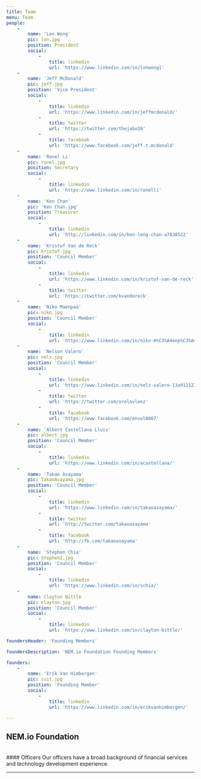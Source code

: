 ```yaml
---
title: Team
menu: Team
people:
    -
        name: 'Lon Wong'
        pic: lon.jpg
        position: President
        social:
            -
                title: linkedin
                url: 'https://www.linkedin.com/in/lonwong1'
    -
        name: 'Jeff McDonald'
        pic: jeff.jpg
        position: 'Vice President'
        social:
            -
                title: linkedin
                url: 'https://www.linkedin.com/in/jeffmcdonald/'
            -
                title: twitter
                url: 'https://twitter.com/thejabo38'
            -
                title: facebook
                url: 'https://www.facebook.com/jeff.t.mcdonald'
    -
        name: 'Ronel Li'
        pic: ronel.jpg
        position: Secretary
        social:
            -
                title: linkedin
                url: 'https://www.linkedin.com/in/ronelli'
    -
        name: 'Ken Chan'
        pic: 'Ken Chan.jpg'
        position: Treasurer
        social:
            -
                title: linkedin
                url: 'http://linkedin.com/in/ken-leng-chan-a7838522'
    -
        name: 'Kristof Van de Reck'
        pic: kristof.jpg
        position: 'Council Member'
        social:
            -
                title: linkedin
                url: 'https://www.linkedin.com/in/kristof-van-de-reck'
            -
                title: twitter
                url: 'https://twitter.com/kvandereck'
    -
        name: 'Niko Maenpaa'
        pic: niko.jpg
        position: 'Council Member'
        social:
            -
                title: linkedin
                url: 'https://www.linkedin.com/in/niko-m%C3%A4enp%C3%A4%C3%A4-287289110/'
    -
        name: 'Nelson Valero'
        pic: nelz.jpg
        position: 'Council Member'
        social:
            -
                title: linkedin
                url: 'https://www.linkedin.com/in/nelz-valero-13a912123/'
            -
                title: twitter
                url: 'https://twitter.com/orelavlenz'
            -
                title: facebook
                url: 'https://www.facebook.com/envol0007'
    -
        name: 'Albert Castellana Lluis'
        pic: albert.jpg
        position: 'Council Member'
        social:
            -
                title: linkedin
                url: 'https://www.linkedin.com/in/acastellana/'
    -
        name: 'Takao Asayama'
        pic: TakaoAsayama.jpg
        position: 'Council Member'
        social:
            -
                title: linkedin
                url: 'https://www.linkedin.com/in/takaoasayama/'
            -
                title: twitter
                url: 'http://twitter.com/takaoasayama'
            -
                title: facebook
                url: 'http://fb.com/takaoasayama'
    -
        name: 'Stephen Chia'
        pic: Stephen2.jpg
        position: 'Council Member'
        social:
            -
                title: linkedin
                url: 'https://www.linkedin.com/in/schia/'
    -
        name: Clayton Bittle
        pic: clayton.jpg
        position: 'Council Member'
        social:
            -
                title: linkedin
                url: 'https://www.linkedin.com/in/clayton-bittle/'

foundersHeader: 'Founding Members'

foundersDescription: 'NEM.io Foundation Founding Members'

founders:
    -
        name: 'Erik Van Himbergen'
        pic: suit.jpg
        position: 'Founding Member'
        social:
            -
                title: linkedin
                url: 'https://www.linkedin.com/in/erikvanhimbergen/'

---
```


## NEM.io Foundation
<br>
#### Officers
Our officers have a broad background of financial services and technology development experience.

---
